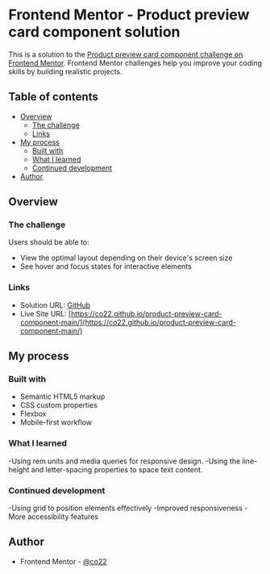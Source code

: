 # Frontend Mentor - Product preview card component solution

This is a solution to the [Product preview card component challenge on Frontend Mentor](https://www.frontendmentor.io/challenges/product-preview-card-component-GO7UmttRfa). Frontend Mentor challenges help you improve your coding skills by building realistic projects. 

## Table of contents

- [Overview](#overview)
  - [The challenge](#the-challenge)
  - [Links](#links)
- [My process](#my-process)
  - [Built with](#built-with)
  - [What I learned](#what-i-learned)
  - [Continued development](#continued-development)
- [Author](#author)

## Overview

### The challenge

Users should be able to:

- View the optimal layout depending on their device's screen size
- See hover and focus states for interactive elements

### Links

- Solution URL: [GitHub](https://github.com/co22/product-preview-card-component-main)
- Live Site URL: [https://co22.github.io/product-preview-card-component-main/](https://co22.github.io/product-preview-card-component-main/)

## My process

### Built with

- Semantic HTML5 markup
- CSS custom properties
- Flexbox
- Mobile-first workflow

### What I learned

-Using rem units and media queries for responsive design.
-Using the line-height and letter-spacing properties to space text content.

### Continued development

-Using grid to position elements effectively
-Improved responsiveness
-More accessibility features

## Author

- Frontend Mentor - [@co22](https://www.frontendmentor.io/profile/co22)
